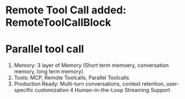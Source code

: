 # Remote Tool Call added: RemoteToolCallBlock
# Parallel tool call



1. Memory: 3 layer of Memory (Short term memoery, conversation memory, long term memory)
1. Tools: MCP, Remote Toolcalls, Parallel Toolcalls
2. Production Ready: Multi-turn conversations, context retention, user-specific customization
4 Human-in-the-Loop
Streaming Support